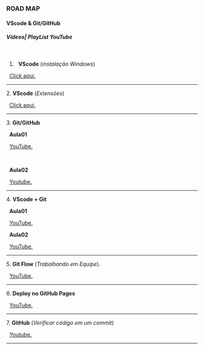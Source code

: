 ### **ROAD MAP**

#### **VScode \& Git/GitHub**



##### Vídeos|	PlayList YouTube

&nbsp;	

1. &nbsp;	**VScode** (*instalação Windows*)



&nbsp;	[Click aqui.](https://www.youtube.com/watch?v=uxln1hT_Ev4)

-------------------------------------

2\.	**VScode** (*Extensões*)



&nbsp;	[Click aqui.](https://www.youtube.com/watch?v=p1W-r2jUHPs)

-------------------------------------

3\.	**Git/GitHub**



&nbsp;	**Aula01**

&nbsp;	[YouTube.](https://www.youtube.com/watch?v=Ckig8H_h538)

&nbsp;	

&nbsp;	**Aula02**

&nbsp;	[Youtube.](https://www.youtube.com/watch?v=o_ECnZ8zk_Q)

-------------------------------------	

4\.	**VScode + Git**



&nbsp;	**Aula01**

&nbsp;	[YouTube.](https://www.youtube.com/watch?v=HIqyLRKv-YE)



&nbsp;	**Aula02**

&nbsp;	[YouTube.](https://www.youtube.com/watch?v=7cNP3AE49Bg)

-------------------------------------

5\.	**Git Flow** (*Trabalhando em Equipe*).



&nbsp;	[YouTube.](https://www.youtube.com/watch?v=394mc6PV8t8&list=PLR8JXremim5BNbLUpzYEi3Xnb790ttsE1&index=6)

-------------------------------------

6\.	**Deploy no GitHub Pages**



&nbsp;	[YouTube.](https://www.youtube.com/watch?v=TSTk1xjeWro&list=PLR8JXremim5BNbLUpzYEi3Xnb790ttsE1&index=5)

----------------------------------------------

7\.	**GitHub** (*Verificar código em um commit*)	

&nbsp;	[Youtube.](https://www.youtube.com/watch?v=d6LST2R1tn8&list=PLR8JXremim5BNbLUpzYEi3Xnb790ttsE1&index=7)

----------------------------------------------

